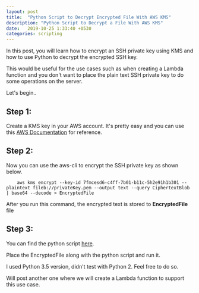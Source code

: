 ```yaml
---
layout: post
title:  "Python Script to Decrypt Encrypted File With AWS KMS"
description: "Python Script to Decrypt a File With AWS KMS"
date:   2019-10-25 1:33:40 +0530
categories: scripting
---
```


In this post, you will learn how to encrypt an SSH private key using KMS and how to use Python to decrypt the encrypted SSH key.

This would be useful for the use cases such as when creating a Lambda function and you don't want to place the plain text SSH private key to do some operations on the server.


Let's begin..

## Step 1:

Create a KMS key in your AWS account. It's pretty easy and you can use this [AWS Documentation](https://docs.aws.amazon.com/kms/latest/developerguide/create-keys.html#create-keys-console) for reference.


## Step 2:

Now you can use the aws-cli to encrypt the SSH private key as shown below.

```Shell
    aws kms encrypt --key-id 7fmcesd6-c4ff-7b01-b11c-5h2e91h1b301 --plaintext fileb://privateKey.pem --output text --query CiphertextBlob | base64 --decode > EncryptedFile
```

After you run this command, the encrypted text is stored to **EncryptedFile** file

## Step 3:

You can find the python script [here](https://github.com/vipink1203/Python-Scripts/blob/master/kms-decrypt.py).

Place the EncryptedFile along with the python script and run it.

I used Python 3.5 version, didn't test with Python 2. Feel free to do so.

Will post another one where we will create a Lambda function to support this use case.